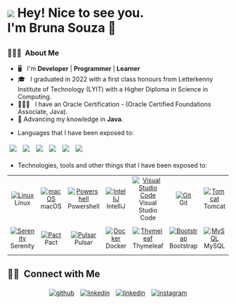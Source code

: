 <h1><img src="https://emojis.slackmojis.com/emojis/images/1531849430/4246/blob-sunglasses.gif?1531849430" width="30"/> Hey! Nice to see you. <br>
I'm Bruna Souza 👋</h1>

## 

### 👨🏻‍💻 &nbsp;About Me

- 🖥️ &nbsp; I'm **Developer** | **Programmer** | **Learner**
- 🎓 &nbsp; I graduated in 2022 with a first class honours from Letterkenny Institute of Technology (LYIT) with a Higher Diploma in Science in Computing.
- 👨🏻‍💻 &nbsp; I have an Oracle Certification - (Oracle Certified Foundations Associate, Java).
- 🌱 Advancing my knowledge in **Java**.

* Languages that I have been exposed to:
<p align="left">
    <img width="7%" style="padding:5px" src="https://img.icons8.com/color/144/000000/java-coffee-cup-logo.png"/>
	<img width="6%" style="padding:5px" src="https://img.icons8.com/color/144/000000/javascript.png"/>
	<img width="6%" style="padding:5px" src="https://img.icons8.com/officel/100/000000/php-logo.png"/>
    <img width="6%" style="padding:5px" src="https://img.icons8.com/color/100/000000/python--v1.png"/>
    <img width="6%" style="padding:5px" src="https://img.icons8.com/office/100/000000/html-filetype.png"/>
	<img width="6%" style="padding:5px" src="https://img.icons8.com/material/100/000000/css-filetype.png"/>
</p>

* Technologies, tools and other things that I have been exposed to:

<table>
  <tr>
    <td align="center" width="96">
      <a href="#macropower-tech">
        <img src="https://img.icons8.com/color/48/000000/linux.png" width="48" height="48" alt="Linux" />
      </a>
      <br>Linux
    </td>
    <td align="center" width="96">
      <a href="#macropower-tech">
        <img src="https://img.icons8.com/nolan/64/mac-logo.png" width="48" height="48" alt="macOS" />
      </a>
      <br>macOS
    </td>
    <td align="center" width="96">
      <a href="#macropower-tech">
        <img src="https://raw.githubusercontent.com/PowerShell/PowerShell/master/assets/ps_black_128.svg" width="48" height="48" alt="Powershell" />
      </a>
      <br>Powershell
    </td>
    <td align="center" width="96">
      <a href="#macropower-tech">
        <img src="https://img.icons8.com/color/48/000000/intellij-idea.png" width="48" height="48" alt="IntelliJ" />
      </a>
      <br>IntelliJ
    </td>
    <td align="center" width="96">
      <a href="#macropower-tech">
        <img src="https://img.icons8.com/color/48/000000/visual-studio-code-2019.png" width="48" height="48" alt="Visual Studio Code" />
      </a>
      <br>Visual Studio Code
    </td>
    <td align="center" width="96">
      <a href="#macropower-tech">
        <img src="https://miro.medium.com/max/910/1*GzQyMkwhYrLgWirfoBQVEQ.png" width="48" height="48" alt="Git" />
      </a>
      <br>Git
    </td>
    <td align="center" width="96">
      <a href="#macropower-tech">
        <img src="https://img.icons8.com/color/48/000000/tomcat.png" width="48" height="48" alt="Tomcat" />
      </a>
      <br>Tomcat
    </td>
    <td align="center" width="96">
      <a href="#macropower-tech">
        <img src="https://upload.wikimedia.org/wikipedia/commons/5/52/Apache_Maven_logo.svg" width="48" height="48" alt="Maven" />
      </a>
      <br>Maven
    </td>
    <td align="center" width="96">
      <a href="#macropower-tech">
        <img src="https://liveit-media.imgix.net/media/event/my-first-event-1461/logo-spvnih.png" width="48" height="48" alt="Spring" />
      </a>
      <br>Spring
    </td>
    <td align="center" width="96"> 
      <a href="#macropower-tech" >
        <img src="https://stackjava.com/wp-content/uploads/2018/05/swagger-icon-250x250.png" width="48" height="48" alt="Swagger" />
      </a>
      <br>Swagger
    </td>
 </tr>

  <tr>
    <td align="center" width="96"> 
      <a href="#macropower-tech" >
        <img src="https://serenity-bdd.info/wp-content/uploads/elementor/thumbs/serenity-bdd-pac9onzlqv9ebi90cpg4zsqnp28x4trd1adftgkwbq.png" width="52" height="48" alt="Serenity" />
      </a>
      <br>Serenity
    </td>
    <td align="center" width="96"> 
      <a href="#macropower-tech" >
        <img src="https://pact.io/assets/img/logo-black.png" width="48" height="48" alt="Pact" />
      </a>
      <br>Pact
    </td>
    <td align="center" width="96"> 
      <a href="#macropower-tech" >
        <img src="https://i0.wp.com/blog.knoldus.com/wp-content/uploads/2021/07/1_7F-rMchWXbujnBT7QUN4zA.jpeg" width="48" height="48" alt="Pulsar" />
      </a>
      <br>Pulsar
    </td>
    <td align="center" width="96"> 
      <a href="#macropower-tech" >
        <img src="https://img.icons8.com/color/48/000000/docker.png" width="48" height="48" alt="Docker" />
      </a>
      <br>Docker
    </td>
    <td align="center" width="96">
      <a href="#macropower-tech">
        <img src="https://img.icons8.com/color/50/000000/thymeleaf.png" width="48" height="48" alt="Thymeleaf" />
      </a>
      <br>Thymeleaf
    </td>
    <td align="center" width="96">
      <a href="#macropower-tech">
        <img src="https://cdn.icon-icons.com/icons2/2415/PNG/64/bootstrap_plain_wordmark_logo_icon_146620.png" width="48" height="48" alt="Bootstrap" />
      </a>
      <br>Bootstrap
    </td>
    <td align="center"  width="96">
      <a href="#macropower-tech">
        <img src="https://www.vectorlogo.zone/logos/mysql/mysql-ar21.svg" width="48" height="48" alt="MySQL" />
      </a>
      <br>MySQL
    </td>
    <td align="center"  width="96">
      <a href="#macropower-tech">
        <img src="https://img.icons8.com/color/512/postgreesql.png" width="48" height="48" alt="PostgreSQL" />
      </a>
      <br>PostgreSQL
    </td>
    <td align="center" width="96">
      <a href="#macropower-tech" >
        <img src="https://raw.githubusercontent.com/grafana/grafana/master/public/img/grafana_icon.svg" width="48" height="48" alt="Grafana" />
      </a>
      <br>Grafana
    </td>
  </tr>
</table>



##  🤝🏻 &nbsp;Connect with Me

<p align="center">
	<a href="https://github.com/brunaellen"><img alt="github" width="8%" style="padding:5px" src="https://img.icons8.com/clouds/100/000000/github.png"/></a>
	<a href="https://www.linkedin.com/in/brunaellengurgelsouza/"><img alt="linkedin" width="8%" style="padding:5px" src="https://img.icons8.com/clouds/100/000000/linkedin.png"/></a>
	<a href="mailto: brunaellen.souza@homail.com"><img alt="linkedin" width="8%" style="padding:5px" src="https://img.icons8.com/clouds/100/000000/email.png"/></a>
	<a href="https://www.instagram.com/brunaegs/"><img alt="instagram" width="8%" style="padding:5px" src="https://img.icons8.com/clouds/100/000000/instagram.png"/></a>

